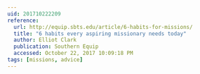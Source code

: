 ```yaml
---
uid: 201710222209
reference:
  url: http://equip.sbts.edu/article/6-habits-for-missions/
  title: "6 habits every aspiring missionary needs today"
  author: Elliot Clark
  publication: Southern Equip
  accessed: October 22, 2017 10:09:18 PM
tags: [missions, advice]
---
```

